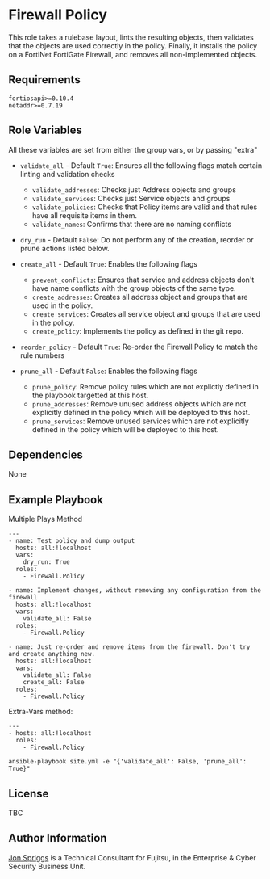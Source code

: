 Firewall Policy
=========

This role takes a rulebase layout, lints the resulting objects, then validates that the objects are used correctly in the 
policy. Finally, it installs the policy on a FortiNet FortiGate Firewall, and removes all non-implemented objects.

Requirements
------------

    fortiosapi>=0.10.4
    netaddr>=0.7.19

Role Variables
--------------

All these variables are set from either the group vars, or by passing "extra"
* `validate_all` - Default `True`: Ensures all the following flags match
certain linting and validation checks
  * `validate_addresses`: Checks just Address objects and groups
  * `validate_services`: Checks just Service objects and groups
  * `validate_policies`: Checks that Policy items are valid and that
rules have all requisite items in them.
  * `validate_names`: Confirms that there are no naming conflicts

* `dry_run` - Default `False`: Do not perform any of the creation, reorder or prune actions listed below.

* `create_all` - Default `True`: Enables the following flags
  * `prevent_conflicts`: Ensures that service and address objects don't
have name conflicts with the group objects of the same type.
  * `create_addresses`: Creates all address object and groups that are
used in the policy.
  * `create_services`: Creates all service object and groups that are
used in the policy.
  * `create_policy`: Implements the policy as defined in the git repo.

* `reorder_policy` - Default `True`: Re-order the Firewall Policy to match the rule numbers

* `prune_all` - Default `False`: Enables the following flags
  * `prune_policy`: Remove policy rules which are not explictly defined in the playbook targetted at this host.
  * `prune_addresses`: Remove unused address objects which are not explicitly defined in the policy which will be deployed to this host.
  * `prune_services`: Remove unused services which are not explicitly defined in the policy which will be deployed to this host.

Dependencies
------------

None

Example Playbook
----------------

Multiple Plays Method

    ---
    - name: Test policy and dump output
      hosts: all:!localhost
      vars:
        dry_run: True
      roles:
        - Firewall.Policy

    - name: Implement changes, without removing any configuration from the firewall
      hosts: all:!localhost
      vars:
        validate_all: False
      roles:
        - Firewall.Policy

    - name: Just re-order and remove items from the firewall. Don't try and create anything new.
      hosts: all:!localhost
      vars:
        validate_all: False
        create_all: False
      roles:
        - Firewall.Policy

Extra-Vars method:

    ---
    - hosts: all:!localhost
      roles:
        - Firewall.Policy

`ansible-playbook site.yml -e "{'validate_all': False, 'prune_all': True}"`

License
-------

TBC

Author Information
------------------

[Jon Spriggs](mailto:jon.spriggs@uk.fujitsu.com) is a Technical Consultant for Fujitsu, in the Enterprise & Cyber Security Business Unit.
